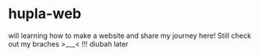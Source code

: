 # hupla-web

will learning how to make a website and share my journey here! Still check out my braches >___< !!!
diubah later
